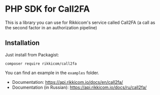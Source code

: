 # PHP SDK for Call2FA

This is a library you can use for Rikkicom's service called Call2FA (a call as the second factor in an authorization pipeline)

## Installation

Just install from Packagist:

```
composer require rikkicom/call2fa
```

You can find an example in the `examples` folder.

- Documentation: https://api.rikkicom.io/docs/en/call2fa/
- Documentation (in Russian): https://api.rikkicom.io/docs/ru/call2fa/

